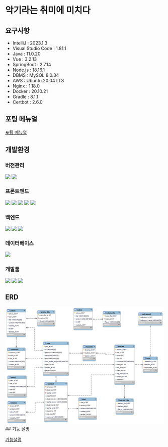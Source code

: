 # 악기라는 취미에 미치다

## 요구사항

- IntelliJ : 2023.1.3
- Visual Studio Code : 1.81.1
- Java : 11.0.20
- Vue : 3.2.13
- SpringBoot : 2.7.14
- Node.js : 18.16.1
- DBMS : MySQL 8.0.34
- AWS : Ubuntu 20.04 LTS
- Nginx : 1.18.0
- Docker : 20.10.21
- Gradle : 8.1.1
- Certbot : 2.6.0

## 포팅 메뉴얼

[포팅 메뉴얼](./exec/README.md)

## 개발환경

### 버전관리

<img src="https://img.shields.io/badge/git-F05032?style=for-the-badge&logo=git&logoColor=white"> <img src="https://img.shields.io/badge/github-181717?style=for-the-badge&logo=github&logoColor=white">

### 프론트엔드

<img src="https://img.shields.io/badge/html5-E34F26?style=for-the-badge&logo=html5&logoColor=white"> <img src="https://img.shields.io/badge/css-1572B6?style=for-the-badge&logo=css3&logoColor=white">
<img src="https://img.shields.io/badge/javascript-F7DF1E?style=for-the-badge&logo=javascript&logoColor=black">
<img src="https://img.shields.io/badge/vue.js-4FC08D?style=for-the-badge&logo=vue.js&logoColor=white">
<img src="https://img.shields.io/badge/npm-CB3837?style=for-the-badge&logo=npm&logoColor=white">

### 백엔드

<img src="https://img.shields.io/badge/java-007396?style=for-the-badge&logo=java&logoColor=white"> <img src="https://img.shields.io/badge/springboot-6DB33F?style=for-the-badge&logo=springboot&logoColor=white">
<img src="https://img.shields.io/badge/gradle-02303A?style=for-the-badge&logo=gradle&logoColor=white">

### 데이터베이스

 <img src="https://img.shields.io/badge/mysql-4479A1?style=for-the-badge&logo=mysql&logoColor=white"> 
 
### 개발툴
 <img src="https://img.shields.io/badge/intellijidea-000000?style=for-the-badge&logo=intellijidea&logoColor=white"> <img src="https://img.shields.io/badge/visualstudiocode-007ACC?style=for-the-badge&logo=visualstudiocode&logoColor=white">
 <img src="https://img.shields.io/badge/postman-FF6C37?style=for-the-badge&logo=postman&logoColor=white">

## ERD
 <img src="./docs/images/ERD.png">
## 기능 설명

[기능설명](./exec/시연시나리오.md)
